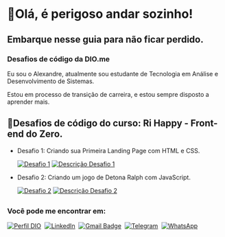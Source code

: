 ## 
# 👋Olá, é perigoso andar sozinho! 
## Embarque nesse guia para não ficar perdido.
### Desafios de código da DIO.me

Eu sou o Alexandre, atualmente sou estudante de Tecnologia em Análise e Desenvolvimento de Sistemas.

Estou em processo de transição de carreira, e estou sempre disposto a aprender mais.

## 🥇Desafios de código do curso: Ri Happy - Front-end do Zero.
- Desafio 1: Criando sua Primeira Landing Page com HTML e CSS.

  [![Desafio 1](https://img.shields.io/badge/-Desafio%201-000)](https://github.com/alexandrefnas/Desafios-css/tree/main/Desafio-1)
[![Descrição Desafio 1](https://img.shields.io/badge/-Descrição-000)](https://github.com/alexandrefnas/Desafios-css/tree/main/Desafio-1/Descricao.md)&nbsp;

- Desafio 2: Criando um jogo de Detona Ralph com JavaScript.

  [![Desafio 2](https://img.shields.io/badge/-Desafio%202-000)](https://github.com/alexandrefnas/Desafios-css/tree/main/Desafio-2)
[![Descrição Desafio 2](https://img.shields.io/badge/-Descrição-000)](https://github.com/alexandrefnas/Desafios-css/tree/main/Desafio-2/detona-ralph/Descricao.md)&nbsp;


##
###  Você pode me encontrar em:

[![Perfil DIO](https://img.shields.io/badge/-Perfil%20DIO-000?informational?style=for-the-badge&logo=gitbook&logoColor=blue)](https://www.dio.me/users/alexandrefnas)&nbsp;
[![LinkedIn](https://img.shields.io/badge/LinkedIn-000?informational?style=for-the-badge&logo=linkedin&logoColor=blue)](https://www.linkedin.com/in/alexandre-fernandes-do-nascimento-2749092b6/)&nbsp;
[![Gmail Badge](https://img.shields.io/badge/-alexandrefnas@gmail.com-000?informational?style=for-the-badge&logo=Gmail&logoColor=red&ink=mailto:alexandrefnas@gmail.com)](mailto:alexandrefnas@gmail.com)&nbsp;
[![Telegram](https://img.shields.io/badge/Telegram-000?informational?style=for-the-badge&logo=telegram&logoColor=2CA5E0)](https://t.me/alexandrefnas)&nbsp;
[![WhatsApp](https://img.shields.io/badge/WhatsApp-000?informational?style=for-the-badge&logo=whatsapp&logoColor=2CA5E0)](https://wa.me/5534984093426)

##

